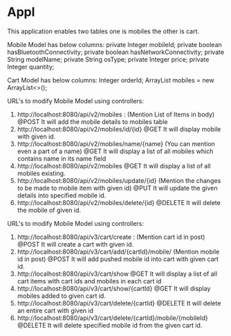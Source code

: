 # Appl
This application enables two tables one is mobiles the other is cart.

Mobile Model has below columns:
    private Integer mobileId;
    private boolean hasBluetoothConnectivity;
    private boolean hasNetworkConnectivity;
    private String modelName;
    private String osType;
    private Integer price;
    private Integer quantity;
    
Cart Model has below columns:
    Integer orderId;
    ArrayList<Integer> mobiles = new ArrayList<>();

URL's to modify Mobile Model using controllers:
1. http://localhost:8080/api/v2/mobiles : (Mention List of Items in body)
    @POST It will add the mobile details to mobiles table
2. http://localhost:8080/api/v2/mobiles/id/{id}
    @GET It will display mobile with given id. 
3. http://localhost:8080/api/v2/mobiles/name/{name} (You can mention even a part of a name)
    @GET It will display a list of all mobiles which contains name in its name field
4. http://localhost:8080/api/v2/mobiles
    @GET It will display a list of all mobiles existing.
5. http://localhost:8080/api/v2/mobiles/update/{id} (Mention the changes to be made to mobile item with given id)
    @PUT It will update the given details into specified mobile id.
6. http://localhost:8080/api/v2/mobiles/delete/{id}
    @DELETE It will delete the mobile of given id.


URL's to modify Mobile Model using controllers:
1. http://localhost:8080/api/v3/cart/create : (Mention cart id in post)
    @POST It will create a cart with given id.
2. http://localhost:8080/api/v3/cart/add/{cartId}/mobile/ (Mention mobile id in post)
    @POST It will add pushed mobile id into cart with given cart id.
3. http://localhost:8080/api/v3/cart/show
    @GET It will display a list of all cart items with cart ids and mobiles in each cart id
4. http://localhost:8080/api/v3/cart/show/{cartId}
    @GET It will display mobiles added to given cart id.
5. http://localhost:8080/api/v3/cart/delete/{cartId}
    @DELETE It will delete an entire cart with given id
6. http://localhost:8080/api/v3/cart/delete/{cartId}/mobile/{mobileId}
    @DELETE It will delete specified mobile id from the given cart id.
